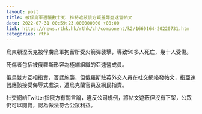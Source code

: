 ```yaml
---
layout: post
title: 被俘烏軍遇襲數十死　推特遮蔽俄方疑羞辱亞速營帖文
date: 2022-07-31 00:59:23.000000000 +08:00
link: https://news.rthk.hk/rthk/ch/component/k2/1660164-20220731.htm
categories: rthk
---
```


烏東頓涅茨克被俘虜烏軍拘留所受火箭彈襲擊，導致50多人死亡，幾十人受傷。

死傷者包括被俄羅斯形容為極端組織的亞速營成員。

俄烏雙方互相指責，否認施襲，但俄羅斯駐英外交人員在社交網絡發帖文，指亞速營應該接受侮辱式處決，遭烏克蘭官員及網民指責。

社交網絡Twitter指俄方有關言論，違反公司規例，將帖文遮蔽但沒有下架，公眾仍可以閱覽，認為做法符合公眾利益。
